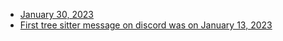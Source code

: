 

* [January 30, 2023](https://discord.com/channels/1063097320771698699/1063097321648312354/1069517247552442380)
* [First tree sitter message on discord was on January 13, 2023](https://discord.com/channels/1063097320771698699/1063097321648312354/1063458664620507156)
